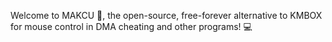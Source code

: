 Welcome to MAKCU 🎉, the open-source, free-forever alternative to KMBOX for mouse control in DMA cheating and other programs! 💻
